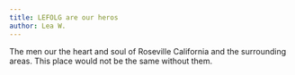 ```yaml
---
title: LEFOLG are our heros
author: Lea W.
---
```

The men our the heart and soul of Roseville California and the surrounding areas. This place would not be the same without them.